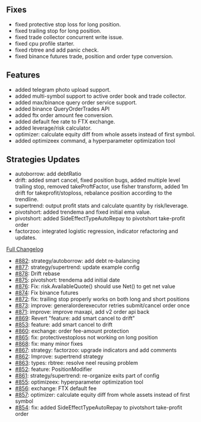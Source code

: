 ## Fixes

- fixed protective stop loss for long position.
- fixed trailing stop for long position.
- fixed trade collector concurrent write issue.
- fixed cpu profile starter.
- fixed rbtree and add panic check.
- fixed binance futures trade, position and order type conversion.

## Features

- added telegram photo upload support.
- added multi-symbol support to active order book and trade collector.
- added max/binance query order service support.
- added binance QueryOrderTrades API
- added ftx order amount fee conversion.
- added default fee rate to FTX exchange.
- added leverage/risk calculator.
- optimizer: calculate equity diff from whole assets instead of first symbol.
- added optimizeex command, a hyperparameter optimization tool

## Strategies Updates

- autoborrow: add debtRatio
- drift: added smart cancel, fixed position bugs, added multiple level trailing stop, removed takeProftFactor, use fisher transform, added 1m drift for takeprofit/stoploss, rebalance position according to the trendline.
- supertrend: output profit stats and calculate quantity by risk/leverage.
- pivotshort: added trendema and fixed initial ema value.
- pivotshort: added SideEffectTypeAutoRepay to pivotshort take-profit order
- factorzoo: integrated logistic regression, indicator refactoring and updates.

[Full Changelog](https://github.com/c9s/bbgo/compare/v1.38.0...main)

 - [#882](https://github.com/c9s/bbgo/pull/882): strategy/autoborrow: add debt re-balancing
 - [#877](https://github.com/c9s/bbgo/pull/877): strategy/supertrend: update example config
 - [#878](https://github.com/c9s/bbgo/pull/878): Drift rebase
 - [#875](https://github.com/c9s/bbgo/pull/875): pivotshort: trendema add initial date
 - [#876](https://github.com/c9s/bbgo/pull/876): Fix: risk.AvailableQuote() should use Net() to get net value
 - [#874](https://github.com/c9s/bbgo/pull/874): Fix binance futures
 - [#872](https://github.com/c9s/bbgo/pull/872): fix: trailing stop properly works on both long and short positions
 - [#873](https://github.com/c9s/bbgo/pull/873): improve: generalorderexecutor retries submit/cancel order once
 - [#871](https://github.com/c9s/bbgo/pull/871): improve: improve maxapi, add v2 order api back
 - [#869](https://github.com/c9s/bbgo/pull/869): Revert "feature: add smart cancel to drift"
 - [#853](https://github.com/c9s/bbgo/pull/853): feature: add smart cancel to drift
 - [#860](https://github.com/c9s/bbgo/pull/860): exchange: order fee-amount protection
 - [#865](https://github.com/c9s/bbgo/pull/865): fix: protectivestoploss not working on long position
 - [#868](https://github.com/c9s/bbgo/pull/868): fix: many minor fixes
 - [#867](https://github.com/c9s/bbgo/pull/867): strategy: factorzoo: upgrade indicators and add comments
 - [#862](https://github.com/c9s/bbgo/pull/862): Improve: supertrend strategy
 - [#863](https://github.com/c9s/bbgo/pull/863): types: rbtree: resolve neel reusing problem
 - [#852](https://github.com/c9s/bbgo/pull/852): feature: PositionModifier
 - [#861](https://github.com/c9s/bbgo/pull/861): strategy/supertrend: re-organize exits part of config
 - [#855](https://github.com/c9s/bbgo/pull/855): optimizeex: hyperparameter optimization tool
 - [#856](https://github.com/c9s/bbgo/pull/856): exchange: FTX default fee
 - [#857](https://github.com/c9s/bbgo/pull/857): optimizer: calculate equity diff from whole assets instead of first symbol
 - [#854](https://github.com/c9s/bbgo/pull/854): fix: added SideEffectTypeAutoRepay to pivotshort take-profit order
